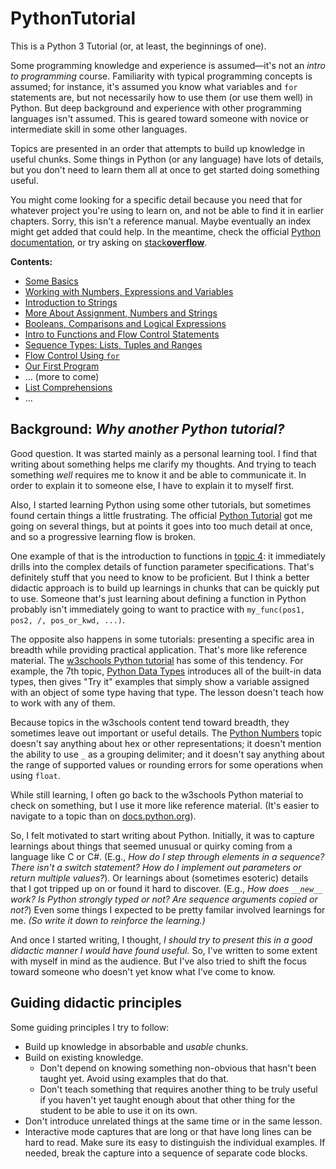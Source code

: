 # PythonTutorial

This is a Python 3 Tutorial (or, at least, the beginnings of one).

Some programming knowledge and experience is assumed—it's not an _intro to programming_ course. Familiarity with typical programming concepts is assumed; for instance, it's assumed you know what variables and ```for``` statements are, but not necessarily how to use them (or use them well) in Python. But deep background and experience with other programming languages isn't assumed. This is geared toward someone with novice or intermediate skill in some other languages.

Topics are presented in an order that attempts to build up knowledge in useful chunks. Some things in Python (or any language) have lots of details, but you don't need to learn them all at once to get started doing something useful.

You might come looking for a specific detail because you need that for whatever project you're using to learn on, and not be able to find it in earlier chapters. Sorry, this isn't a reference manual. Maybe eventually an index might get added that could help. In the meantime, check the official [Python documentation](https://docs.python.org/3.8/index.html), or try asking on [stack**overflow**](https://stackoverflow.com/).

**Contents:**

* [Some Basics](1_SomeBasics.md#sof)
* [Working with Numbers, Expressions and Variables](2_Numbers_Expressions_Variables.md#sof)
* [Introduction to Strings](3_Intro_Strings.md#sof)
* [More About Assignment, Numbers and Strings](4_More_Assignment_Numbers_Strings.md#sof)
* [Booleans, Comparisons and Logical Expressions](5_Bool_Comparisons.md#sof)
* [Intro to Functions and Flow Control Statements](6_Intro_Functions_Flow_Control.md#sof)
* [Sequence Types: Lists, Tuples and Ranges](7_List_Tuple_Range.md#sof)
* [Flow Control Using ```for```](8_For.md#sof)
* [Our First Program](9_Sample_Program.md#sof)
* ... (more to come)
* [List Comprehensions](11_List_Comprehensions.md#sof)
* ...

## Background: _Why another Python tutorial?_

Good question. It was started mainly as a personal learning tool. I find that writing about something helps me clarify my thoughts. And trying to teach something _well_ requires me to know it and be able to communicate it. In order to explain it to someone else, I have to explain it to myself first.

Also, I started learning Python using some other tutorials, but sometimes found certain things a little frustrating. The official [Python Tutorial](https://docs.python.org/3.8/tutorial/index.html) got me going on several things, but at points it goes into too much detail at once, and so a progressive learning flow is broken.

One example of that is the introduction to functions in [topic 4](https://docs.python.org/3.8/tutorial/controlflow.html): it immediately drills into the complex details of function parameter specifications. That's definitely stuff that you need to know to be proficient. But I think a better didactic approach is to build up learnings in chunks that can be quickly put to use. Someone that's just learning about defining a function in Python probably isn't immediately going to want to practice with ```my_func(pos1, pos2, /, pos_or_kwd, ...)```.

The opposite also happens in some tutorials: presenting a specific area in breadth while providing practical application. That's more like reference material. The [w3schools Python tutorial](https://www.w3schools.com/python/default.asp) has some of this tendency. For example, the 7th topic, [Python Data Types](https://www.w3schools.com/python/python_datatypes.asp) introduces all of the built-in data types, then gives "Try it" examples that simply show a variable assigned with an object of some type having that type. The lesson doesn't teach how to work with any of them.

Because topics in the w3schools content tend toward breadth, they sometimes leave out important or useful details. The [Python Numbers](https://www.w3schools.com/python/python_numbers.asp) topic doesn't say anything about hex or other representations; it doesn't mention the ability to use ```_``` as a grouping delimiter; and it doesn't say anything about the range of supported values or rounding errors for some operations when using ```float```.

While still learning, I often go back to the w3schools Python material to check on something, but I use it more like reference material. (It's easier to navigate to a topic than on [docs.python.org](https://docs.python.org/3.8/index.html)).

So, I felt motivated to start writing about Python. Initially, it was to capture learnings about things that seemed unusual or quirky coming from a language like C or C#. (E.g., _How do I step through elements in a sequence? There isn't a switch statement? How do I implement out parameters or return multiple values?_). Or learnings about (sometimes esoteric) details that I got tripped up on or found it hard to discover. (E.g., _How does ```__new__``` work? Is Python strongly typed or not? Are sequence arguments copied or not?_) Even some things I expected to be pretty familar involved learnings for me. _(So write it down to reinforce the learning.)_

And once I started writing, I thought, _I should try to present this in a good didactic manner I would have found useful._ So, I've written to some extent with myself in mind as the audience. But I've also tried to shift the focus toward someone who doesn't yet know what I've come to know.

## Guiding didactic principles

Some guiding principles I try to follow:

* Build up knowledge in absorbable and _usable_ chunks.
* Build on existing knowledge.
  * Don't depend on knowing something non-obvious that hasn't been taught yet. Avoid using examples that do that.
  * Don't teach something that requires another thing to be truly useful if you haven't yet taught enough about that other thing for the student to be able to use it on its own.
* Don't introduce unrelated things at the same time or in the same lesson.
* Interactive mode captures that are long or that have long lines can be hard to read. Make sure its easy to distinguish the individual examples. If needed, break the capture into a sequence of separate code blocks.
